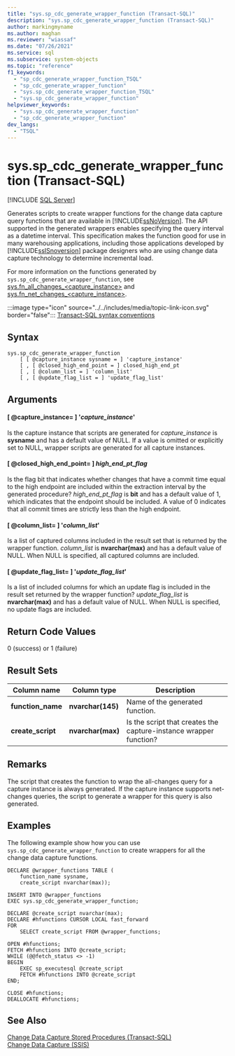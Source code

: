 ```yaml
---
title: "sys.sp_cdc_generate_wrapper_function (Transact-SQL)"
description: "sys.sp_cdc_generate_wrapper_function (Transact-SQL)"
author: markingmyname
ms.author: maghan
ms.reviewer: "wiassaf"
ms.date: "07/26/2021"
ms.service: sql
ms.subservice: system-objects
ms.topic: "reference"
f1_keywords:
  - "sp_cdc_generate_wrapper_function_TSQL"
  - "sp_cdc_generate_wrapper_function"
  - "sys.sp_cdc_generate_wrapper_function_TSQL"
  - "sys.sp_cdc_generate_wrapper_function"
helpviewer_keywords:
  - "sys.sp_cdc_generate_wrapper_function"
  - "sp_cdc_generate_wrapper_function"
dev_langs:
  - "TSQL"
---
```

# sys.sp_cdc_generate_wrapper_function (Transact-SQL)
[!INCLUDE [SQL Server](../../includes/applies-to-version/sqlserver.md)]

  Generates scripts to create wrapper functions for the change data capture query functions that are available in [!INCLUDE[ssNoVersion](../../includes/ssnoversion-md.md)]. The API supported in the generated wrappers enables specifying the query interval as a datetime interval. This specification makes the function good for use in many warehousing applications, including those applications developed by [!INCLUDE[ssISnoversion](../../includes/ssisnoversion-md.md)] package designers who are using change data capture technology to determine incremental load.  

For more information on the functions generated by `sys.sp_cdc_generate_wrapper_function`, see [sys.fn_all_changes_<capture_instance>](../system-functions/sys-fn-all-changes-capture-instance-transact-sql.md) and [sys.fn_net_changes_<capture_instance>](../system-functions/sys-fn-net-changes-capture-instance-transact-sql.md).
  
 :::image type="icon" source="../../includes/media/topic-link-icon.svg" border="false"::: [Transact-SQL syntax conventions](../../t-sql/language-elements/transact-sql-syntax-conventions-transact-sql.md)  
  
## Syntax  
  
```syntaxsql  
sys.sp_cdc_generate_wrapper_function  
    [ [ @capture_instance sysname = ] 'capture_instance'  
    [ , [ @closed_high_end_point = ] closed_high_end_pt  
    [ , [ @column_list = ] 'column_list'  
    [ , [ @update_flag_list = ] 'update_flag_list'  
```  
  
## Arguments  
 
#### [ @capture_instance= ] '*capture_instance*'  
 Is the capture instance that scripts are generated for *capture_instance* is **sysname** and has a default value of NULL. If a value is omitted or explicitly set to NULL, wrapper scripts are generated for all capture instances.
  
#### [ @closed_high_end_point= ] *high_end_pt_flag*  
 Is the flag bit that indicates whether changes that have a commit time equal to the high endpoint are included within the extraction interval by the generated procedure? *high_end_pt_flag* is **bit** and has a default value of 1, which indicates that the endpoint should be included. A value of 0 indicates that all commit times are strictly less than the high endpoint.  
  
#### [ @column_list= ] '*column_list*'  
 Is a list of captured columns included in the result set that is returned by the wrapper function. *column_list* is **nvarchar(max)** and has a default value of NULL. When NULL is specified, all captured columns are included.  
  
#### [ @update_flag_list= ] '*update_flag_list*'  
 Is a list of included columns for which an update flag is included in the result set returned by the wrapper function? *update_flag_list* is **nvarchar(max)** and has a default value of NULL. When NULL is specified, no update flags are included.  
  
## Return Code Values  
 0 (success) or 1 (failure)  
  
## Result Sets  
  
|Column name|Column type|Description|  
|-----------------|-----------------|-----------------|  
|**function_name**|**nvarchar(145)**|Name of the generated function.|  
|**create_script**|**nvarchar(max)**|Is the script that creates the capture-instance wrapper function?|  
  
## Remarks  
 The script that creates the function to wrap the all-changes query for a capture instance is always generated. If the capture instance supports net-changes queries, the script to generate a wrapper for this query is also generated.  

## Examples  
 The following example show how you can use `sys.sp_cdc_generate_wrapper_function` to create wrappers for all the change data capture functions.  
  
```syntaxsql  
DECLARE @wrapper_functions TABLE (  
    function_name sysname,  
    create_script nvarchar(max));  
  
INSERT INTO @wrapper_functions  
EXEC sys.sp_cdc_generate_wrapper_function;  
  
DECLARE @create_script nvarchar(max);  
DECLARE #hfunctions CURSOR LOCAL fast_forward  
FOR   
    SELECT create_script FROM @wrapper_functions;  
  
OPEN #hfunctions;  
FETCH #hfunctions INTO @create_script;  
WHILE (@@fetch_status <> -1)  
BEGIN  
    EXEC sp_executesql @create_script  
    FETCH #hfunctions INTO @create_script  
END;  
  
CLOSE #hfunctions;  
DEALLOCATE #hfunctions;  
```  
  
## See Also  
 [Change Data Capture Stored Procedures &#40;Transact-SQL&#41;](../../relational-databases/system-stored-procedures/change-data-capture-stored-procedures-transact-sql.md)   
 [Change Data Capture &#40;SSIS&#41;](../../integration-services/change-data-capture/change-data-capture-ssis.md)  
  
  
